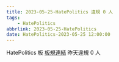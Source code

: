 ```yaml
---
title: 2023-05-25-HatePolitics 違規 0 人
tags:
    - HatePolitics
abbrlink: 2023-05-25-HatePolitics
date: HatePolitics-2023-05-25 12:00:00
---
```

HatePolitics 板 [板規連結](https://www.ptt.cc/bbs/HatePolitics/M.1617115262.A.D60.html)
昨天違規 0 人

